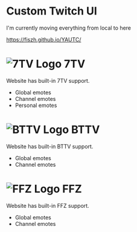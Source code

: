 # Custom Twitch UI
I'm currently moving everything from local to here

https://fiszh.github.io/YAUTC/

# ![7TV Logo](https://7tv.app/favicon.ico) 7TV

Website has built-in 7TV support.
- Global emotes
- Channel emotes
- Personal emotes

# ![BTTV Logo](https://betterttv.com/favicon.png) BTTV

Website has built-in BTTV support.
- Global emotes
- Channel emotes

# ![FFZ Logo](https://www.frankerfacez.com/static/images/favicon-192.png) FFZ

Website has built-in FFZ support.
- Global emotes
- Channel emotes
